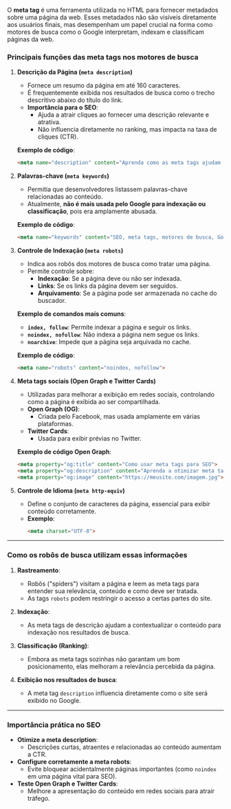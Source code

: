 O **meta tag** é uma ferramenta utilizada no HTML para fornecer metadados sobre uma página da web. Esses metadados não são visíveis diretamente aos usuários finais, mas desempenham um papel crucial na forma como motores de busca como o Google interpretam, indexam e classificam páginas da web. 

### Principais funções das meta tags nos motores de busca

1. **Descrição da Página (`meta description`)**
   - Fornece um resumo da página em até 160 caracteres.
   - É frequentemente exibida nos resultados de busca como o trecho descritivo abaixo do título do link.
   - **Importância para o SEO**:
     - Ajuda a atrair cliques ao fornecer uma descrição relevante e atrativa.
     - Não influencia diretamente no ranking, mas impacta na taxa de cliques (CTR).

   **Exemplo de código**:
   ```html
   <meta name="description" content="Aprenda como as meta tags ajudam os motores de busca a entender seu site e melhorar o SEO.">
   ```

2. **Palavras-chave (`meta keywords`)**
   - Permitia que desenvolvedores listassem palavras-chave relacionadas ao conteúdo.
   - Atualmente, **não é mais usada pelo Google para indexação ou classificação**, pois era amplamente abusada.

   **Exemplo de código**:
   ```html
   <meta name="keywords" content="SEO, meta tags, motores de busca, Google">
   ```

3. **Controle de Indexação (`meta robots`)**
   - Indica aos robôs dos motores de busca como tratar uma página.
   - Permite controle sobre:
     - **Indexação**: Se a página deve ou não ser indexada.
     - **Links**: Se os links da página devem ser seguidos.
     - **Arquivamento**: Se a página pode ser armazenada no cache do buscador.

   **Exemplo de comandos mais comuns**:
   - **`index, follow`**: Permite indexar a página e seguir os links.
   - **`noindex, nofollow`**: Não indexa a página nem segue os links.
   - **`noarchive`**: Impede que a página seja arquivada no cache.

   **Exemplo de código**:
   ```html
   <meta name="robots" content="noindex, nofollow">
   ```

4. **Meta tags sociais (Open Graph e Twitter Cards)**
   - Utilizadas para melhorar a exibição em redes sociais, controlando como a página é exibida ao ser compartilhada.
   - **Open Graph (OG)**:
     - Criada pelo Facebook, mas usada amplamente em várias plataformas.
   - **Twitter Cards**:
     - Usada para exibir prévias no Twitter.

   **Exemplo de código Open Graph**:
   ```html
   <meta property="og:title" content="Como usar meta tags para SEO">
   <meta property="og:description" content="Aprenda a otimizar meta tags para motores de busca.">
   <meta property="og:image" content="https://meusite.com/imagem.jpg">
   ```

5. **Controle de Idioma (`meta http-equiv`)**
   - Define o conjunto de caracteres da página, essencial para exibir conteúdo corretamente.
   - **Exemplo**:
     ```html
     <meta charset="UTF-8">
     ```

---

### Como os robôs de busca utilizam essas informações

1. **Rastreamento**: 
   - Robôs ("spiders") visitam a página e leem as meta tags para entender sua relevância, conteúdo e como deve ser tratada.
   - As tags `robots` podem restringir o acesso a certas partes do site.

2. **Indexação**: 
   - As meta tags de descrição ajudam a contextualizar o conteúdo para indexação nos resultados de busca.

3. **Classificação (Ranking)**:
   - Embora as meta tags sozinhas não garantam um bom posicionamento, elas melhoram a relevância percebida da página.

4. **Exibição nos resultados de busca**:
   - A meta tag `description` influencia diretamente como o site será exibido no Google.

---

### Importância prática no SEO

- **Otimize a meta description**:
  - Descrições curtas, atraentes e relacionadas ao conteúdo aumentam a CTR.
- **Configure corretamente a meta robots**:
  - Evite bloquear acidentalmente páginas importantes (como `noindex` em uma página vital para SEO).
- **Teste Open Graph e Twitter Cards**:
  - Melhore a apresentação do conteúdo em redes sociais para atrair tráfego.

